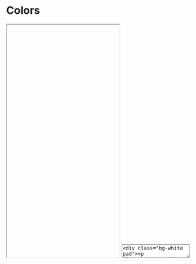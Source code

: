# Colors

<iframe class="code-preview" height="620px"></iframe>
<textarea class="code-editor" name="code">
<div class="bg-white pad"><p class="gray7">$white: #FFFFFF</p></div>
<div class="bg-gray1 pad"><p class="gray7">$gray1: #F2F2F2</p></div>
<div class="bg-gray2 pad"><p class="gray7">$gray2: #CCCCCC</p></div>
<div class="bg-gray3 pad"><p class="gray7">$gray3: #B3B3B3</p></div>
<div class="bg-gray4 pad"><p class="gray7">$gray4: #999999</p></div>
<div class="bg-gray5 pad"><p class="white">$gray5: #808080</p></div>
<div class="bg-gray6 pad"><p class="white">$gray6: #595959</p></div>
<div class="bg-gray7 pad"><p class="white">$gray7: #4D4D4D</p></div>
<div class="bg-gray8 pad"><p class="white">$gray8: #333333</p></div>
<div class="bg-gray9 pad"><p class="white">$gray9: #1A1A1A</p></div>
<div class="bg-black pad"><p class="white">$black: #000000</p></div>
</textarea>